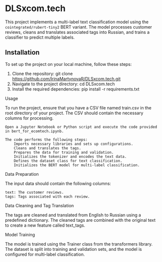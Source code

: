 # DLSxcom.tech

This project implements a multi-label text classification model using the `cointegrated/rubert-tiny2` BERT variant. The model processes customer reviews, cleans and translates associated tags into Russian, and trains a classifier to predict multiple labels.

## Installation

To set up the project on your local machine, follow these steps:

1. Clone the repository:
   git clone https://github.com/IrinaMartynovaR/DLSxcom.tech.git
2. Navigate to the project directory:
   cd DLSxcom.tech
3. Install the required dependencies:
   pip install -r requirements.txt
   
Usage

To run the project, ensure that you have a CSV file named train.csv in the root directory of your project. The CSV should contain the necessary columns for processing.

    Open a Jupyter Notebook or Python script and execute the code provided in bert_for_ecomtech.ipynb.

    The code performs the following steps:
        Imports necessary libraries and sets up configurations.
        Cleans and translates the tags.
        Prepares the data for training and validation.
        Initializes the tokenizer and encodes the text data.
        Defines the dataset class for text classification.
        Initializes the BERT model for multi-label classification.

Data Preparation

The input data should contain the following columns:

    text: The customer reviews.
    tags: Tags associated with each review.

Data Cleaning and Tag Translation

The tags are cleaned and translated from English to Russian using a predefined dictionary. The cleaned tags are combined with the original text to create a new feature called text_tags.

Model Training

The model is trained using the Trainer class from the transformers library. The dataset is split into training and validation sets, and the model is configured for multi-label classification.

